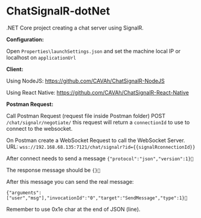 # ChatSignalR-dotNet
 .NET Core project creating a chat server using SignalR.

**Configuration:**

Open `Properties\launchSettings.json` and set the machine local IP or localhost on `applicationUrl`

**Client:**

Using NodeJS: https://github.com/CAVAh/ChatSignalR-NodeJS

Using React Native: https://github.com/CAVAh/ChatSignalR-React-Native

**Postman Request:**

Call Postman Request (request file inside Postman folder) POST `/chat/signalr/negotiate/` this request will return a `connectionId` to use to connect to the websocket.

On Postman create a WebSocket Request to call the WebSocket Server. URL: `wss://192.168.68.135:7121/chat/signalr?id={{signalRconnectionId}}` 

After connect needs to send a message `{"protocol":"json","version":1}`

The response message should be `{}`

After this message you can send the real message: 

`{"arguments":["user","msg"],"invocationId":"0","target":"SendMessage","type":1}`

Remember to use 0x1e char at the end of JSON (line).
